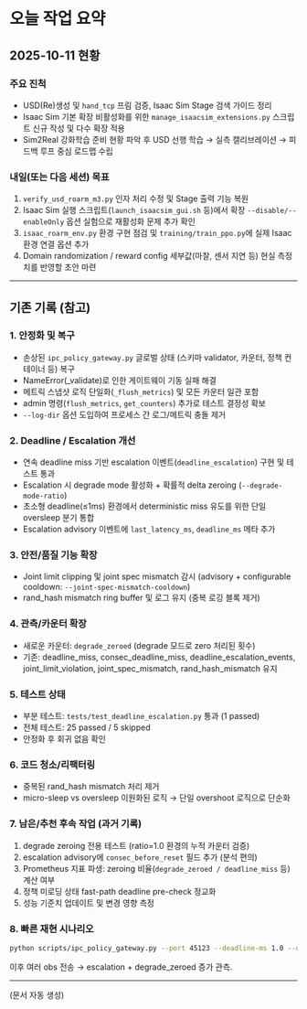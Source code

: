 # 오늘 작업 요약

## 2025-10-11 현황

### 주요 진척
- USD(Re)생성 및 `hand_tcp` 프림 검증, Isaac Sim Stage 검색 가이드 정리
- Isaac Sim 기본 확장 비활성화를 위한 `manage_isaacsim_extensions.py` 스크립트 신규 작성 및 다수 확장 적용
- Sim2Real 강화학습 준비 현황 파악 후 USD 선행 학습 → 실측 캘리브레이션 → 피드백 루프 중심 로드맵 수립

### 내일(또는 다음 세션) 목표
1. `verify_usd_roarm_m3.py` 인자 처리 수정 및 Stage 출력 기능 복원
2. Isaac Sim 실행 스크립트(`launch_isaacsim_gui.sh` 등)에서 확장 `--disable/--enableOnly` 옵션 실험으로 재활성화 문제 추가 확인
3. `isaac_roarm_env.py` 환경 구현 점검 및 `training/train_ppo.py`에 실제 Isaac 환경 연결 옵션 추가
4. Domain randomization / reward config 세부값(마찰, 센서 지연 등) 현실 측정치를 반영할 초안 마련

---

## 기존 기록 (참고)

### 1. 안정화 및 복구
- 손상된 `ipc_policy_gateway.py` 글로벌 상태 (스키마 validator, 카운터, 정책 컨테이너 등) 복구
- NameError(_validate)로 인한 게이트웨이 기동 실패 해결
- 메트릭 스냅샷 로직 단일화(`_flush_metrics`) 및 모든 카운터 일관 포함
- admin 명령(`flush_metrics`, `get_counters`) 추가로 테스트 결정성 확보
- `--log-dir` 옵션 도입하여 프로세스 간 로그/메트릭 충돌 제거

### 2. Deadline / Escalation 개선
- 연속 deadline miss 기반 escalation 이벤트(`deadline_escalation`) 구현 및 테스트 통과
- Escalation 시 degrade mode 활성화 + 확률적 delta zeroing (`--degrade-mode-ratio`)
- 초소형 deadline(≤1ms) 환경에서 deterministic miss 유도를 위한 단일 oversleep 분기 통합
- Escalation advisory 이벤트에 `last_latency_ms`, `deadline_ms` 메타 추가

### 3. 안전/품질 기능 확장
- Joint limit clipping 및 joint spec mismatch 감시 (advisory + configurable cooldown: `--joint-spec-mismatch-cooldown`)
- rand_hash mismatch ring buffer 및 로그 유지 (중복 로깅 블록 제거)

### 4. 관측/카운터 확장
- 새로운 카운터: `degrade_zeroed` (degrade 모드로 zero 처리된 횟수)
- 기존: deadline_miss, consec_deadline_miss, deadline_escalation_events, joint_limit_violation, joint_spec_mismatch, rand_hash_mismatch 유지

### 5. 테스트 상태
- 부분 테스트: `tests/test_deadline_escalation.py` 통과 (1 passed)
- 전체 테스트: 25 passed / 5 skipped
- 안정화 후 회귀 없음 확인

### 6. 코드 청소/리팩터링
- 중복된 rand_hash mismatch 처리 제거
- micro-sleep vs oversleep 이원화된 로직 → 단일 overshoot 로직으로 단순화

### 7. 남은/추천 후속 작업 (과거 기록)
1. degrade zeroing 전용 테스트 (ratio=1.0 환경의 누적 카운터 검증)
2. escalation advisory에 `consec_before_reset` 필드 추가 (분석 편의)
3. Prometheus 지표 파생: zeroing 비율(`degrade_zeroed / deadline_miss` 등) 계산 여부
4. 정책 미로딩 상태 fast-path deadline pre-check 정교화
5. 성능 기준치 업데이트 및 변경 영향 측정

### 8. 빠른 재현 시나리오
```bash
python scripts/ipc_policy_gateway.py --port 45123 --deadline-ms 1.0 --deadline-escalate-threshold 3 --degrade-mode-ratio 0.5 --log-dir /tmp/gw_demo
```
이후 여러 obs 전송 → escalation + degrade_zeroed 증가 관측.

---
(문서 자동 생성)
